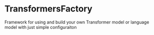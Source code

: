 # TransformersFactory
Framework for using and build your own Transformer model or language model with just simple configuraiton
